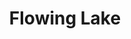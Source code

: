 ---
title: Flowing Lake
layout: img
image_path: /img/photo/2019-03-17-flowing-lake-2.jpg
thumb_path: /img/photo/2019-03-17-flowing-lake-2_tn.jpg
---